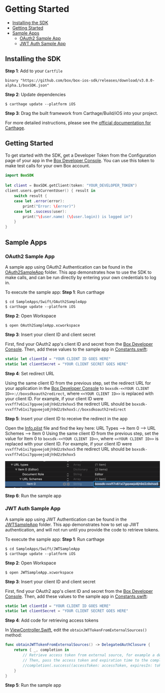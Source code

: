 Getting Started
===============

<!-- START doctoc generated TOC please keep comment here to allow auto update -->
<!-- DON'T EDIT THIS SECTION, INSTEAD RE-RUN doctoc TO UPDATE -->


- [Installing the SDK](#installing-the-sdk)
- [Getting Started](#getting-started)
- [Sample Apps](#sample-apps)
  - [OAuth2 Sample App](#oauth2-sample-app)
  - [JWT Auth Sample App](#jwt-auth-sample-app)

<!-- END doctoc generated TOC please keep comment here to allow auto update -->

Installing the SDK
------------------

__Step 1__: Add to your `Cartfile`
<!-- TODO: Confirm URL for release asset -->
```ogdl
binary "https://github.com/box/box-ios-sdk/releases/download/v3.0.0-alpha.1/boxSDK.json"
```

__Step 2__: Update dependencies
```shell
$ carthage update --platform iOS
```

__Step 3__: Drag the built framework from Carthage/Build/iOS into your project.

For more detailed instructions, please see the [official documentation for Carthage](https://github.com/Carthage/Carthage#if-youre-building-for-ios-tvos-or-watchos).

Getting Started
---------------

To get started with the SDK, get a Developer Token from the Configuration page of your app in the
[Box Developer Console][dev-console].  You can use this token to make test calls for your own Box account.

```swift
import BoxSDK

let client = BoxSDK.getClient(token: "YOUR_DEVELOPER_TOKEN")
client.users.getCurrentUser() { result in
    switch result {
    case let .error(error):
        print("Error: \(error)")
    case let .success(user):
        print("\(user.name) (\(user.login)) is logged in")
    }
}
```

[dev-console]: https://app.box.com/developers/console

Sample Apps
-----------

### OAuth2 Sample App

A sample app using OAuth2 Authentication can be found in the
[OAuth2SampleApp](../../tree/next/SampleApps/Swift/OAuth2SampleApp) folder.  This app demonstrates how to use the
SDK to make calls, and can be run directly by entering your own credentials to log in.

To execute the sample app:
__Step 1__: Run carthage
```shell
$ cd SampleApps/Swift/OAuth2SampleApp
$ carthage update --platform iOS
```

__Step 2__: Open Workspace
```shell
$ open OAuth2SampleApp.xcworkspace
```

__Step 3__: Insert your client ID and client secret

First, find your OAuth2 app's client ID and secret from the [Box Developer Console][dev-console].  Then, add these
values to the sample app in [Constants.swift](../../tree/next/SampleApps/OAuth2SampleApp/OAuth2SampleApp/Constants.swift):
```swift
static let clientId = "YOUR CLIENT ID GOES HERE"
static let clientSecret = "YOUR CLIENT SECRET GOES HERE"
```

__Step 4__: Set redirect URL

Using the same client ID from the previous step, set the redirect URL for your application in the [Box Developer Console][dev-console] to
`boxsdk-<<YOUR CLIENT ID>>://boxsdkoauth2redirect`, where `<<YOUR CLIENT ID>>` is replaced with your client ID.  For example, if your client
ID were `vvxff7v61xi7gqveejo8jh9d2z9xhox5` the redirect URL should be
`boxsdk-vvxff7v61xi7gqveejo8jh9d2z9xhox5://boxsdkoauth2redirect`

__Step 5__: Insert your client ID to receive the redirect in the app

Open the [Info.plist](../../tree/limited-beta-release/SampleApps/OAuth2SampleApp/OAuth2SampleApp/Resources/Info.plist) file and find the key here:
URL Types --> Item 0 --> URL Schemes --> Item 0
Using the same client ID from the previous step, set the value for Item 0 to
`boxsdk-<<YOUR CLIENT ID>>`, where `<<YOUR CLIENT ID>>` is replaced with your client ID.  For example, if your client
ID were `vvxff7v61xi7gqveejo8jh9d2z9xhox5` the redirect URL should be
`boxsdk-vvxff7v61xi7gqveejo8jh9d2z9xhox5`

![location to add redirect URL scheme in Xcode](./redirect-url-scheme.png)

__Step 6__: Run the sample app

### JWT Auth Sample App

A sample app using JWT Authentication can be found in the [JWTSampleApp](../../tree/next/SampleApps/Swift/JWTSampleApp)
folder.  This app demonstrates how to set up JWT authentication, and will not run until you provide the code to
retrieve tokens.

To execute the sample app:
__Step 1__: Run carthage
```shell
$ cd SampleApps/Swift/JWTSampleApp
$ carthage update --platform iOS
```

__Step 2__: Open Workspace
```shell
$ open JWTSampleApp.xcworkspace
```

__Step 3__: Insert your client ID and client secret

First, find your OAuth2 app's client ID and secret from the [Box Developer Console][dev-console].  Then, add these
values to the sample app in [Constants.swift](../../tree/next/SampleApps/JWTSampleApp/JWTSampleApp/Constants.swift):
```swift
static let clientId = "YOUR CLIENT ID GOES HERE"
static let clientSecret = "YOUR CLIENT SECRET GOES HERE"
```

__Step 4__: Add code for retrieving access tokens

In [ViewController.Swift](../../tree/next/SampleApps/Swift/JWTSampleApp/JWTSampleApp/ViewController.swift), edit the
`obtainJWTTokenFromExternalSources()` method:
```swift
func obtainJWTTokenFromExternalSources() -> DelegatedAuthClosure {
    return { _, completion in
        // Retrieve access token from external source, for example a dedicated authentication service
        // Then, pass the access token and expiration time to the completion:
        //completion(.success((accessToken: accessToken, expiresIn: tokenTTLinSeconds)))
    }
}
```

__Step 5__: Run the sample app

